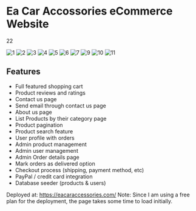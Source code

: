 # Ea Car Accossories eCommerce Website

<!-- toc -->22
![1](https://github.com/mhakantekbas/Ea_Car_Accesories/assets/77413887/e622876d-fb8d-43f7-8b8e-14f42144c08d)
![2](https://github.com/mhakantekbas/Ea_Car_Accesories/assets/77413887/faeaed93-e331-4b62-96c2-7a005110fe86)
![3](https://github.com/mhakantekbas/Ea_Car_Accesories/assets/77413887/4b281f5d-3699-404d-ab2f-e090b587c18c)
![4](https://github.com/mhakantekbas/Ea_Car_Accesories/assets/77413887/82894fc1-ec69-41e1-9366-dcfd58558255)
![5](https://github.com/mhakantekbas/Ea_Car_Accesories/assets/77413887/79a8149d-103b-4eef-ae9d-a51490d75f6e)
![6](https://github.com/mhakantekbas/Ea_Car_Accesories/assets/77413887/0e768bdc-f424-401c-b22b-499f9907e23c)
![7](https://github.com/mhakantekbas/Ea_Car_Accesories/assets/77413887/01371f34-720c-4cb6-aef8-e647204f48c0)
![9](https://github.com/mhakantekbas/Ea_Car_Accesories/assets/77413887/42f3bdd5-e863-42a4-b9e3-65b2cc3ed40f)
![10](https://github.com/mhakantekbas/Ea_Car_Accesories/assets/77413887/1d8e87b5-9368-465d-8f57-84f7c3c866bc)
![11](https://github.com/mhakantekbas/Ea_Car_Accesories/assets/77413887/7d45a29d-ce19-41db-836b-1d3e7046f354)
<!-- tocstop -->

## Features

- Full featured shopping cart
- Product reviews and ratings
- Contact us page
- Send email through contact us page
- About us page
- List Products by their category page
- Product pagination
- Product search feature
- User profile with orders
- Admin product management
- Admin user management
- Admin Order details page
- Mark orders as delivered option
- Checkout process (shipping, payment method, etc)
- PayPal / credit card integration
- Database seeder (products & users)


Deployed at: https://eacaraccessories.com/
Note: Since I am using a free plan for the deployment, the page takes some time to load initially.

